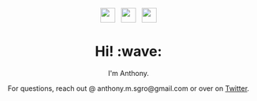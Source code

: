 <!-- [![Header](https://user-images.githubusercontent.com/64649626/126836994-24bff721-b63a-4cf5-8397-ca46c0663def.png "Header")](https://anthony-sgro.com/) -->

<p align='center'>
  <a href="http://anthony-sgro.com" target="_blank"><img height="30" src="https://user-images.githubusercontent.com/64649626/126838855-a05abc4a-029e-4eda-a96c-7a31304e2933.png"></a>&nbsp;&nbsp;
  <a href="https://twitter.com/YaBoySgro" target="_blank"><img height="30" src="https://user-images.githubusercontent.com/64649626/126838011-1f4e8130-3e10-4f3f-8f41-19425ad09134.png"></a>&nbsp;&nbsp;
  <a href="https://www.linkedin.com/in/sgro/" target="_blank"><img height="30" src="https://user-images.githubusercontent.com/64649626/126838172-3d2de30c-13eb-475a-ab91-9e8e5e5d5c48.png"></a>
</p>

<!-- Hey there 👋, -->
<h1 align='center'> Hi! :wave:</h1>
<p align='center'>
I'm Anthony.
</p>
<p align='center'>For questions, reach out @ anthony.m.sgro@gmail.com or over on <a href="https://twitter.com/YaBoySgro">Twitter</a>.</p>

<!--
**anthonysgro/anthonysgro** is a ✨ _special_ ✨ repository because its `README.md` (this file) appears on your GitHub profile.

Here are some ideas to get you started:

- 🔭 I’m currently working on ...
- 🌱 I’m currently learning ...
- 📫 How to reach me: ...
